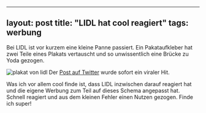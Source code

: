 
---
layout: post
title: "LIDL hat cool reagiert"
tags: werbung
---
Bei LIDL ist vor kurzem eine kleine Panne passiert. Ein Pakataufkleber hat zwei Teile eines Plakats vertauscht und so unwissentlich eine Brücke zu Yoda gezogen.

![plakat von lidl](https://www.dropbox.com/s/onf1kc1dlfctyt3/Foto%2013.10.16%2C%2016%2001%2040.jpg?dl=1)
Der [Post auf Twitter](https://mobile.twitter.com/body_fever/status/779731149413310464) wurde sofort ein viraler Hit.

Was ich vor allem cool finde ist, dass LIDL inzwischen darauf reagiert hat und die eigene Werbung zum Teil auf dieses Schema angepasst hat. Schnell reagiert und aus dem kleinen Fehler einen Nutzen gezogen. Finde ich super!
